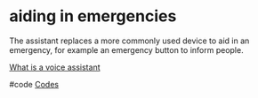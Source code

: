 # aiding in emergencies
The assistant replaces a more commonly used device to aid in an emergency, for example an emergency button to inform people.

[What is a voice assistant](output/themes/What%20is%20a%20voice%20assistant.md)

#code [Codes](output/codes/Codes.md)